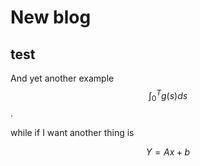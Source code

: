 <script src="https://cdn.mathjax.org/mathjax/latest/MathJax.js?config=TeX-AMS-MML_HTMLorMML" type="text/javascript"></script>
# New blog

## test

And yet another example $$\int_0^T g(s)ds$$.

while if I want another thing is

$$
Y = Ax + b
$$
